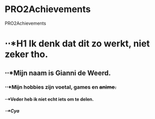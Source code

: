 # PRO2Achievements
 PRO2Achievements

# ⋅⋅*H1 Ik denk dat dit zo werkt, niet zeker tho.

## ⋅⋅*Mijn naam is **Gianni de Weerd.**

### ⋅⋅*Mijn hobbies zijn voetal, games en ~~anime.~~

#### ⋅⋅*Veder heb ik **niet** echt iets om te delen.

##### ⋅⋅*Cya

